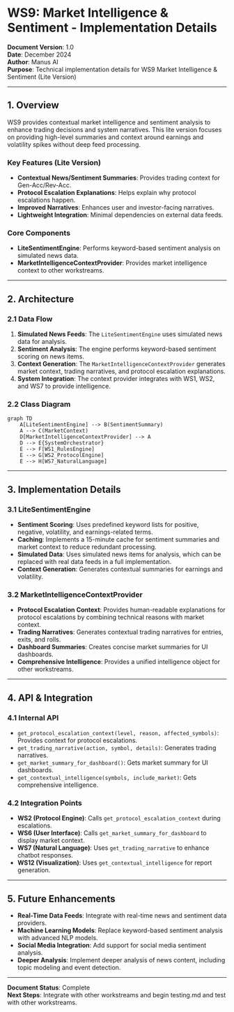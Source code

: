 # WS9: Market Intelligence & Sentiment - Implementation Details

**Document Version**: 1.0  
**Date**: December 2024  
**Author**: Manus AI  
**Purpose**: Technical implementation details for WS9 Market Intelligence & Sentiment (Lite Version)

---

## 1. Overview

WS9 provides contextual market intelligence and sentiment analysis to enhance trading decisions and system narratives. This lite version focuses on providing high-level summaries and context around earnings and volatility spikes without deep feed processing.

### Key Features (Lite Version)
- **Contextual News/Sentiment Summaries**: Provides trading context for Gen-Acc/Rev-Acc.
- **Protocol Escalation Explanations**: Helps explain why protocol escalations happen.
- **Improved Narratives**: Enhances user and investor-facing narratives.
- **Lightweight Integration**: Minimal dependencies on external data feeds.

### Core Components
- **LiteSentimentEngine**: Performs keyword-based sentiment analysis on simulated news data.
- **MarketIntelligenceContextProvider**: Provides market intelligence context to other workstreams.

---

## 2. Architecture

### 2.1 Data Flow
1. **Simulated News Feeds**: The `LiteSentimentEngine` uses simulated news data for analysis.
2. **Sentiment Analysis**: The engine performs keyword-based sentiment scoring on news items.
3. **Context Generation**: The `MarketIntelligenceContextProvider` generates market context, trading narratives, and protocol escalation explanations.
4. **System Integration**: The context provider integrates with WS1, WS2, and WS7 to provide intelligence.

### 2.2 Class Diagram
```mermaid
graph TD
    A[LiteSentimentEngine] --> B(SentimentSummary)
    A --> C(MarketContext)
    D[MarketIntelligenceContextProvider] --> A
    D --> E{SystemOrchestrator}
    E --> F[WS1_RulesEngine]
    E --> G[WS2_ProtocolEngine]
    E --> H[WS7_NaturalLanguage]
```

---

## 3. Implementation Details

### 3.1 LiteSentimentEngine
- **Sentiment Scoring**: Uses predefined keyword lists for positive, negative, volatility, and earnings-related terms.
- **Caching**: Implements a 15-minute cache for sentiment summaries and market context to reduce redundant processing.
- **Simulated Data**: Uses simulated news items for analysis, which can be replaced with real data feeds in a full implementation.
- **Context Generation**: Generates contextual summaries for earnings and volatility.

### 3.2 MarketIntelligenceContextProvider
- **Protocol Escalation Context**: Provides human-readable explanations for protocol escalations by combining technical reasons with market context.
- **Trading Narratives**: Generates contextual trading narratives for entries, exits, and rolls.
- **Dashboard Summaries**: Creates concise market summaries for UI dashboards.
- **Comprehensive Intelligence**: Provides a unified intelligence object for other workstreams.

---

## 4. API & Integration

### 4.1 Internal API
- `get_protocol_escalation_context(level, reason, affected_symbols)`: Provides context for protocol escalations.
- `get_trading_narrative(action, symbol, details)`: Generates trading narratives.
- `get_market_summary_for_dashboard()`: Gets market summary for UI dashboards.
- `get_contextual_intelligence(symbols, include_market)`: Gets comprehensive intelligence.

### 4.2 Integration Points
- **WS2 (Protocol Engine)**: Calls `get_protocol_escalation_context` during escalations.
- **WS6 (User Interface)**: Calls `get_market_summary_for_dashboard` to display market context.
- **WS7 (Natural Language)**: Uses `get_trading_narrative` to enhance chatbot responses.
- **WS12 (Visualization)**: Uses `get_contextual_intelligence` for report generation.

---

## 5. Future Enhancements

- **Real-Time Data Feeds**: Integrate with real-time news and sentiment data providers.
- **Machine Learning Models**: Replace keyword-based sentiment analysis with advanced NLP models.
- **Social Media Integration**: Add support for social media sentiment analysis.
- **Deeper Analysis**: Implement deeper analysis of news content, including topic modeling and event detection.

---

**Document Status**: Complete  
**Next Steps**: Integrate with other workstreams and begin testing.md and test with other workstreams.

